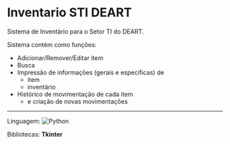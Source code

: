 # Inventario STI DEART
Sistema de Inventário para o Setor TI do DEART.

Sistema contém como funções:
- Adicionar/Remover/Editar item
- Busca
- Impressão de informações (gerais e específicas) de
  - item
  - inventário
- Histórico de movimentação de cada item
  - e criação de novas movimentações

---
Linguagem: ![Python](https://img.shields.io/badge/-Python-0D1117?style=for-the-badge&logo=python&labelColor=0D1117)&nbsp;

Bibliotecas: **Tkinter**
